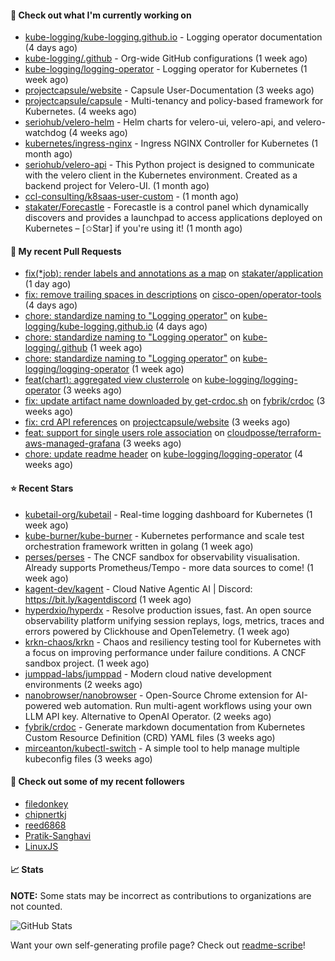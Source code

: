 #### 👷 Check out what I'm currently working on

- [kube-logging/kube-logging.github.io](https://github.com/kube-logging/kube-logging.github.io) - Logging operator documentation (4 days ago)
- [kube-logging/.github](https://github.com/kube-logging/.github) - Org-wide GitHub configurations (1 week ago)
- [kube-logging/logging-operator](https://github.com/kube-logging/logging-operator) - Logging operator for Kubernetes (1 week ago)
- [projectcapsule/website](https://github.com/projectcapsule/website) - Capsule User-Documentation (3 weeks ago)
- [projectcapsule/capsule](https://github.com/projectcapsule/capsule) - Multi-tenancy and policy-based framework for Kubernetes. (4 weeks ago)
- [seriohub/velero-helm](https://github.com/seriohub/velero-helm) - Helm charts for velero-ui, velero-api, and velero-watchdog (4 weeks ago)
- [kubernetes/ingress-nginx](https://github.com/kubernetes/ingress-nginx) - Ingress NGINX Controller for Kubernetes (1 month ago)
- [seriohub/velero-api](https://github.com/seriohub/velero-api) - This Python project is designed to communicate with the velero client in the Kubernetes environment. Created as a backend project for Velero-UI. (1 month ago)
- [ccl-consulting/k8saas-user-custom](https://github.com/ccl-consulting/k8saas-user-custom) -  (1 month ago)
- [stakater/Forecastle](https://github.com/stakater/Forecastle) - Forecastle is a control panel which dynamically discovers and provides a launchpad to access applications deployed on Kubernetes  – [✩Star] if you&#39;re using it! (1 month ago)



#### 🔨 My recent Pull Requests

- [fix(*job): render labels and annotations as a map](https://github.com/stakater/application/pull/377) on [stakater/application](https://github.com/stakater/application) (1 day ago)
- [fix: remove trailing spaces in descriptions](https://github.com/cisco-open/operator-tools/pull/284) on [cisco-open/operator-tools](https://github.com/cisco-open/operator-tools) (4 days ago)
- [chore: standardize naming to &#34;Logging operator&#34;](https://github.com/kube-logging/kube-logging.github.io/pull/282) on [kube-logging/kube-logging.github.io](https://github.com/kube-logging/kube-logging.github.io) (4 days ago)
- [chore: standardize naming to &#34;Logging operator&#34;](https://github.com/kube-logging/.github/pull/5) on [kube-logging/.github](https://github.com/kube-logging/.github) (1 week ago)
- [chore: standardize naming to &#34;Logging operator&#34;](https://github.com/kube-logging/logging-operator/pull/2004) on [kube-logging/logging-operator](https://github.com/kube-logging/logging-operator) (1 week ago)
- [feat(chart): aggregated view clusterrole](https://github.com/kube-logging/logging-operator/pull/1989) on [kube-logging/logging-operator](https://github.com/kube-logging/logging-operator) (3 weeks ago)
- [fix: update artifact name downloaded by get-crdoc.sh](https://github.com/fybrik/crdoc/pull/321) on [fybrik/crdoc](https://github.com/fybrik/crdoc) (3 weeks ago)
- [fix: crd API references](https://github.com/projectcapsule/website/pull/16) on [projectcapsule/website](https://github.com/projectcapsule/website) (3 weeks ago)
- [feat: support for single users role association](https://github.com/cloudposse/terraform-aws-managed-grafana/pull/7) on [cloudposse/terraform-aws-managed-grafana](https://github.com/cloudposse/terraform-aws-managed-grafana) (3 weeks ago)
- [chore: update readme header](https://github.com/kube-logging/logging-operator/pull/1985) on [kube-logging/logging-operator](https://github.com/kube-logging/logging-operator) (4 weeks ago)

#### ⭐ Recent Stars

- [kubetail-org/kubetail](https://github.com/kubetail-org/kubetail) - Real-time logging dashboard for Kubernetes (1 week ago)
- [kube-burner/kube-burner](https://github.com/kube-burner/kube-burner) - Kubernetes performance and scale test orchestration framework written in golang (1 week ago)
- [perses/perses](https://github.com/perses/perses) - The CNCF sandbox for observability visualisation. Already supports Prometheus/Tempo - more data sources to come! (1 week ago)
- [kagent-dev/kagent](https://github.com/kagent-dev/kagent) - Cloud Native Agentic AI | Discord: https://bit.ly/kagentdiscord (1 week ago)
- [hyperdxio/hyperdx](https://github.com/hyperdxio/hyperdx) - Resolve production issues, fast. An open source observability platform unifying session replays, logs, metrics, traces and errors powered by Clickhouse and OpenTelemetry. (1 week ago)
- [krkn-chaos/krkn](https://github.com/krkn-chaos/krkn) - Chaos and resiliency testing tool for Kubernetes with a focus on improving performance under failure conditions. A CNCF sandbox project. (1 week ago)
- [jumppad-labs/jumppad](https://github.com/jumppad-labs/jumppad) - Modern cloud native development environments (2 weeks ago)
- [nanobrowser/nanobrowser](https://github.com/nanobrowser/nanobrowser) - Open-Source Chrome extension for AI-powered web automation. Run multi-agent workflows using your own LLM API key. Alternative to OpenAI Operator. (2 weeks ago)
- [fybrik/crdoc](https://github.com/fybrik/crdoc) - Generate markdown documentation from Kubernetes Custom Resource Definition (CRD) YAML files (3 weeks ago)
- [mirceanton/kubectl-switch](https://github.com/mirceanton/kubectl-switch) - A simple tool to help manage multiple kubeconfig files (3 weeks ago)

#### 👯 Check out some of my recent followers

- [filedonkey](https://github.com/filedonkey)
- [chipnertkj](https://github.com/chipnertkj)
- [reed6868](https://github.com/reed6868)
- [Pratik-Sanghavi](https://github.com/Pratik-Sanghavi)
- [LinuxJS](https://github.com/LinuxJS)

#### 📈 Stats

**NOTE:** Some stats may be incorrect as contributions to organizations
are not counted.

![GitHub Stats](https://github-readme-stats.vercel.app/api?username=aslafy-z&count_private=false&theme=tokyonight&show_icons=true)

Want your own self-generating profile page? Check out [readme-scribe](https://github.com/muesli/readme-scribe)!
